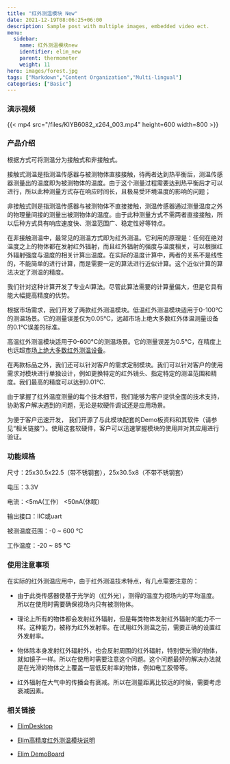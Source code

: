 ```yaml
---
title: "红外测温模块 New"
date: 2021-12-19T08:06:25+06:00
description: Sample post with multiple images, embedded video ect.
menu:
  sidebar:
    name: 红外测温模块new
    identifier: elim_new
    parent: thermometer
    weight: 11
hero: images/forest.jpg
tags: ["Markdown","Content Organization","Multi-lingual"]
categories: ["Basic"]
---
```


### 演示视频

{{< mp4 src="/files/KIYB6082_x264_003.mp4" height=600 width=800 >}}


### 产品介绍

根据方式可将测温分为接触式和非接触式。

接触式测温是指测温传感器与被测物体直接接触，待两者达到热平衡后，测温传感器测量出的温度即为被测物体的温度。由于这个测量过程需要达到热平衡后才可以进行，所以此种测量方式存在响应时间长，且极易受环境温度的影响的问题；

非接触式则是指测温传感器与被测物体不直接接触，测温传感器通过测量温度之外的物理量间接的测量出被测物体的温度。由于此种测量方式不需两者直接接触，所以后种方式具有响应速度快、测温范围广、稳定性好等特点。

在非接触测温中，最常见的测温方式即为红外测温。它利用的原理是：任何在绝对温度之上的物体都在发射红外辐射，而且红外辐射的强度与温度相关，可以根据红外辐射强度与温度的相关计算出温度。在实际的温度计算中，两者的关系不是线性的，不能简单的进行计算，而是需要一定的算法进行近似计算。这个近似计算的算法决定了测温的精度。

我们针对这种计算开发了专业AI算法。尽管此算法需要的计算量偏大，但是它具有能大幅提高精度的优势。

根据市场需求，我们开发了两款红外测温模块。低温红外测温模块适用于0-100°C的测温场景。它的测量误差仅为0.05℃，远超市场上绝大多数红外体温测量设备的0.1℃误差的标准。

高温红外测温模块适用于0-600°C的测温场景。它的测量误差为0.5℃，在精度上也远超[市场上绝大多数红外测温设备](./images/1.jpg)。

在两款标品之外，我们还可以针对客户的需求定制模块。我们可以针对客户的使用需求对模块进行单独设计，例如更换特定的红外镜头、指定特定的测温范围和精度。我们最高的精度可以达到0.01℃.

由于掌握了红外温度测量的每个技术细节，我们能够为客户提供全面的技术支持，协助客户解决遇到的问题，无论是软硬件调试还是应用场景。

为便于客户迅速开发， 我们开源了与此模块配套的Demo板资料和其软件（请参见“相关链接”）。使用这套软硬件，客户可以迅速掌握模块的使用并对其应用进行验证。 



### 功能规格

尺寸：25x30.5x22.5（带不锈钢套），25x30.5x8（不带不锈钢套）

电压：3.3V

电流：<5mA(工作） <50nA(休眠）

输出接口：IIC或uart

被测温度范围：-0 ~ 600 °C

工作温度：-20 ~ 85 °C

    

### 使用注意事项
在实际的红外测温应用中，由于红外测温技术特点，有几点需要注意的：

- 由于此类传感器使基于光学的（红外光），测得的温度为视场内的平均温度。所以在使用时需要确保视场内只有被测物体。

- 理论上所有的物体都会发射红外辐射，但是每类物体发射红外辐射的能力不一样。这种能力，被称为红外发射率。在试用红外测温之前，需要正确的设置红外发射率。

- 物体除本身发射红外辐射外，也会反射周围的红外辐射，特别使光滑的物体，就如镜子一样。所以在使用时需要注意这个问题。这个问题最好的解决办法就是在光滑的物体之上覆盖一层低反射率的物体，例如电工胶带等。

- 红外辐射在大气中的传播会有衰减。所以在测量距离比较远的时候，需要考虑衰减因素。

### 相关链接
- [ElimDesktop](https://github.com/ColourfulLeaves/ElimDesktop)

- [Elim高精度红外测温模块说明](/files/Elim高精度红外测温模块说明.docx)

- [Elim DemoBoard](https://github.com/ColourfulLeaves/ElimDemoBoard)
